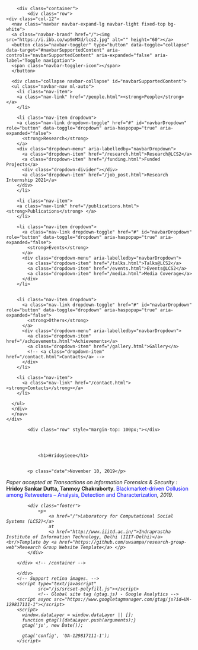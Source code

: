 <!DOCTYPE html>
<html>
    <head>
        <title>Laboratory for Computational Social Systems (LCS2): Hridoyieee</title>
        <meta charset="utf-8">
        <meta name="viewport" content="width=device-width, initial-scale=1, shrink-to-fit=no">
        <link rel="stylesheet"
              href="https://maxcdn.bootstrapcdn.com/bootstrap/4.0.0-beta.2/css/bootstrap.min.css"
              integrity="sha384-PsH8R72JQ3SOdhVi3uxftmaW6Vc51MKb0q5P2rRUpPvrszuE4W1povHYgTpBfshb"
              crossorigin="anonymous">
        <link rel="stylesheet"
              href="https://maxcdn.bootstrapcdn.com/font-awesome/4.7.0/css/font-awesome.min.css">
        <link rel="stylesheet" href="/css/group.css">
        <link rel="stylesheet" href="/css/font-awesome-animation.min.css">
        <script src="https://ajax.googleapis.com/ajax/libs/jquery/3.3.1/jquery.min.js"></script> 
        <link rel="stylesheet" href="/css/slider.css">
        <script type="text/javascript" src="/js/slider.js"></script>
    </head>
    <body>

        <div class="container">
            <div class="row">
    <div class="col-12">
      <nav class="navbar navbar-expand-lg navbar-light fixed-top bg-white">
      <a class="navbar-brand" href="/"><img src="https://i.ibb.co/wp9mMXd/lcs2.jpg" alt="" height="60"></a>
      <button class="navbar-toggler" type="button" data-toggle="collapse" data-target="#navbarSupportedContent" aria-controls="navbarSupportedContent" aria-expanded="false" aria-label="Toggle navigation">
      <span class="navbar-toggler-icon"></span>
      </button>
    
      <div class="collapse navbar-collapse" id="navbarSupportedContent">
      <ul class="navbar-nav ml-auto">
        <li class="nav-item">
        <a class="nav-link" href="/people.html"><strong>People</strong></a>
        </li>
        
        <li class="nav-item dropdown">
        <a class="nav-link dropdown-toggle" href="#" id="navbarDropdown" role="button" data-toggle="dropdown" aria-haspopup="true" aria-expanded="false">
          <strong>Research</strong>
        </a>
        <div class="dropdown-menu" aria-labelledby="navbarDropdown">
          <a class="dropdown-item" href="/research.html">Research@LCS2</a>
          <a class="dropdown-item" href="/funding.html">Funded Projects</a>
          <div class="dropdown-divider"></div>
          <a class="dropdown-item" href="/job_post.html">Research Internship 2021</a>
        </div>
        </li>

        <li class="nav-item">
        <a class="nav-link" href="/publications.html"><strong>Publications</strong> </a>
        </li>

        <li class="nav-item dropdown">
          <a class="nav-link dropdown-toggle" href="#" id="navbarDropdown" role="button" data-toggle="dropdown" aria-haspopup="true" aria-expanded="false">
            <strong>Events</strong>
          </a>
          <div class="dropdown-menu" aria-labelledby="navbarDropdown">
            <a class="dropdown-item" href="/talks.html">Talks@LCS2</a>
            <a class="dropdown-item" href="/events.html">Events@LCS2</a>
            <a class="dropdown-item" href="/media.html">Media Coverage</a>
          </div>
        </li>


        <li class="nav-item dropdown">
          <a class="nav-link dropdown-toggle" href="#" id="navbarDropdown" role="button" data-toggle="dropdown" aria-haspopup="true" aria-expanded="false">
            <strong>Others</strong>
          </a>
          <div class="dropdown-menu" aria-labelledby="navbarDropdown">
            <a class="dropdown-item" href="/achievements.html">Achievements</a>
            <a class="dropdown-item" href="/gallery.html">Gallery</a>
            <!-- <a class="dropdown-item" href="/contact.html">Contacts</a> -->
          </div>
        </li>

        <li class="nav-item">
          <a class="nav-link" href="/contact.html"><strong>Contacts</strong></a>
        </li>

      </ul>
      </div>
      </nav>  
    </div>
  </div>
  
            

            <div class="row" style="margin-top: 100px;"></div>
           
            

            
                <h1>Hridoyieee</h1>
            

            <p class="date">November 10, 2019</p>

<div class="post">
<i>Paper accepted at Transactions on Information Forensics & Security :</i> <b> Hridoy Sankar Dutta, Tanmoy Chakraborty</b>. <font color="blue">Blackmarket-driven Collusion among Retweeters – Analysis, Detection and Characterization</font><i>, 2019.
</div>


            <div class="footer">
                <p>
                    <a href="/">Laboratory for Computational Social Systems (LCS2)</a>
                    at
                    <a href="http://www.iiitd.ac.in/">Indraprastha Institute of Information Technology, Delhi (IIIT-Delhi)</a><br/>Template by <a href="https://github.com/uwsampa/research-group-web">Research Group Website Template</a> </p>
            </div>

        </div> <!-- /container -->

        </div>
        <!-- Support retina images. -->
        <script type="text/javascript"
                src="/js/srcset-polyfill.js"></script>
                <!-- Global site tag (gtag.js) - Google Analytics -->
        <script async src="https://www.googletagmanager.com/gtag/js?id=UA-129817111-1"></script>
        <script>
          window.dataLayer = window.dataLayer || [];
          function gtag(){dataLayer.push(arguments);}
          gtag('js', new Date());

          gtag('config', 'UA-129817111-1');
        </script>

 <script src="https://code.jquery.com/jquery-3.2.1.slim.min.js" integrity="sha384-KJ3o2DKtIkvYIK3UENzmM7KCkRr/rE9/Qpg6aAZGJwFDMVNA/GpGFF93hXpG5KkN" crossorigin="anonymous"></script>
<script src="https://cdnjs.cloudflare.com/ajax/libs/popper.js/1.12.9/umd/popper.min.js" integrity="sha384-ApNbgh9B+Y1QKtv3Rn7W3mgPxhU9K/ScQsAP7hUibX39j7fakFPskvXusvfa0b4Q" crossorigin="anonymous"></script>
<script src="https://maxcdn.bootstrapcdn.com/bootstrap/4.0.0/js/bootstrap.min.js" integrity="sha384-JZR6Spejh4U02d8jOt6vLEHfe/JQGiRRSQQxSfFWpi1MquVdAyjUar5+76PVCmYl" crossorigin="anonymous"></script>
</body>
</html>